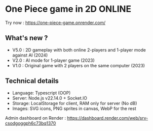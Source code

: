 # One Piece game in 2D ONLINE

Try now : https://one-piece-game.onrender.com/

## What's new ?

- V5.0 : 2D gameplay with both online 2-players and 1-player mode against AI (2024)
- V2.0 : AI mode for 1-player game (2023)
- V1.0 : Original game with 2 players on the same computer (2023)

## Technical details

- Language: Typescript (OOP)
- Server: Node.js v22.14.0 + Socket.IO
- Storage: LocalStorage for client, RAM only for server (No dB)
- Images: SVG icons, PNG sprites in canvas, WebP for the rest

Admin dashboard on Render : https://dashboard.render.com/web/srv-csodgoggph6c73bq1370
